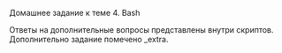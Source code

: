 Домашнее задание к теме 4. Bash

Ответы на дополнительные вопросы представлены внутри скриптов. 
Дополнительно задание помечено _extra.
